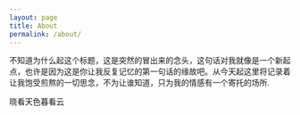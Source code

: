 ```yaml
---
layout: page
title: About
permalink: /about/
---
```


  不知道为什么起这个标题，这是突然的冒出来的念头，这句话对我就像是一个新起点，也许是因为这是你让我反复记忆的第一句话的缘故吧。从今天起这里将记录着让我饱受煎熬的一切思念，不为让谁知道，只为我的情感有一个寄托的场所.

晓看天色暮看云
